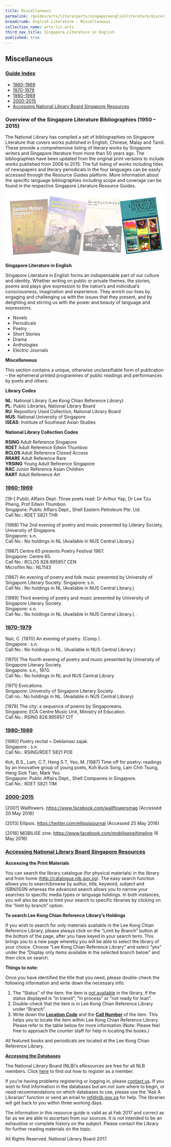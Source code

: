 ```yaml
---
title: Miscellaneous
permalink: /guides/arts/literaryarts/singaporeenglishliterature/miscellaneous
breadcrumb: English Literature - Miscellaneous
collection_name: arts-lit-arts
third_nav_title: Singapore Literature in English
published: true
---
```


## **Miscellaneous**

### <u>Guide Index</u>

* [1960-1969](#1960-1969)
* [1970-1979](#1970-1979)
* [1980-1989](#1980-1989)
* [2000-2015](#2000-2015)
* [Accessing National Library Board Singapore Resources](#10-accessing-national-library-board-singapore-resources)

### Overview of the Singapore Literature Bibliographies (1950 – 2015)

The National Library has compiled a set of bibliographies on Singapore Literature that covers works published in English, Chinese, Malay and Tamil. These provide a comprehensive listing of literary works by Singapore writers and Singapore literature from more than 50 years ago. The bibliographies have been updated from the original print versions to include works published from 2008 to 2015. The full listing of works including titles of newspapers and literary periodicals in the four languages can be easily accessed through the Resource Guides platform. More information about the specific language bibliographies including scope and coverage can be found in the respective Singapore Literature Resource Guides.

![English literature banner](/images/arts/literaryarts/singaporeenglishliterature/SGLitbibliobannerEL-5.jpg)

**Singapore Literature in English**

Singapore Literature in English forms an indispensable part of our culture and identity. Whether writing on public or private themes, the stories, poems and plays give expression to the nation’s and individual’s consciousness, imagination and experience. They enrich our lives by engaging and challenging us with the issues that they present, and by delighting and stirring us with the power and beauty of language and expressions.

* Novels
* Periodicals
* Poetry
* Short Stories
* Drama
* Anthologies
* Electric Journals

**Miscellaneous**

This section contains a unique, otherwise unclassifiable form of publication – the ephemeral printed programmes of public readings and performances by poets and others.

**Library Codes**

**NL**: National Library (Lee Kong Chian Reference Library)<br>
**PL**: Public Libraries, National Library Board<br>
**RU**: Repository Used Collection, National Library Board<br>
**NUS**: National University of Singapore<br>
**ISEAS**: Institute of Southeast Asian Studies

**National Library Collection Codes**

**RSING** Adult Reference Singapore<br>
**RDET** Adult Reference Edwin Thumboo<br>
**RCLOS** Adult Reference Closed Access<br>
**RRARE** Adult Reference Rare<br>
**YRSING** Young Adult Reference Singapore<br>
**RAC** Junior Reference Asian Children<br>
**RART** Adult Reference Art

### <u>1960-1969</u>

\[19–\] Public Affairs Dept. Three poets read: Dr Arthur Yap, Dr Lee Tzu Pheng, Prof Edwin Thumboo.<br>
Singapore: Public Affairs Dept., Shell Eastern Petroleum Pte. Ltd.<br>
Call No.: RDET S821 THR

\[1968\] The 2nd evening of poetry and music presented by Literary Society, University of Singapore.<br>
Singapore: s.n.<br>
Call No.: No holdings in NL (Available in NUS Central Library.)

\[1967\] Centre 65 presents Poetry Festival 1967.<br>
Singapore: Centre 65.<br>
Call No.: RCLOS 828.995957 CEN<br>
Microfilm No.: NL1143

\[1967\] An evening of poetry and folk music presented by University of Singapore Literary Society.
Singapore: s.n.<br>
Call No.: No holdings in NL (Available in NUS Central Library.)

\[1969\] Third evening of poetry and music presented by University of Singapore Literary Society.<br>
Singapore: s.n.<br>
Call No.: No holdings in NL (Available in NUS Central Library.) .

### <u>1970-1979</u>

Nair, C. \[1970\] An evening of poetry. (Comp.).<br>
Singapore : s.n.<br>
Call No.: No holdings in NL. (Available in NUS Central Library.)

\[1970\] The fourth evening of poetry and music presented by University of Singapore Literary Society.<br>
Singapore: s.n., 1970.<br>
Call No.: No holdings in NL and NUS Central Library.

\[1971\]  Evocations.<br>
Singapore: University of Singapore Literary Society.<br>
Call no.: No holdings in NL. (Available in NUS Central Library)

\[1978\] The city: a sequence of poems by Singaporeans.<br>
Singapore: ECA Centre Music Unit, Ministry of Education.<br>
Call No.: RSING 828.995957 CIT

### <u>1980-1989</u>

\[1980\] Poetry recital = Deklamasi sajak.<br>
Singapore : s.n.<br>
Call No.: RSING/RDET S821 POE

Koh, B.S., Lam, C.T, Heng S.T, Yeo, M. \[1987\] Time off for poetry: readings by an innovative group of young poets, Koh Buck Song, Lam Chih Tsung, Heng Siok Tian, Mark Yeo.<br>
Singapore: Public Affairs Dept., Shell Companies in Singapore.<br>
Call No.: RDET S821 TIM

### <u>2000-2015</u>

\[200?\] Wallfowers.
https://www.facebook.com/wallflowersmag (Accessed 20 May 2016)

\[2013\] Ellipsis.
https://twitter.com/ellipsisjournal (Accessed 25 May 2016)

\[2016\] MOBILISE zine.
https://www.facebook.com/mobilisesg/timeline (6 May 2016)

### <u>Accessing National Library Board Singapore Resources</u>

**Accessing the Print Materials**

You can search the library catalogue (for physical materials) in the library and from home (http://catalogue.nlb.gov.sg). The easy search function allows you to search/browse by author, title, keyword, subject and ISBN/ISSN whereas the advanced search allows you to narrow your searches to specific media types or language holdings. In both instances, you will also be able to limit your search to specific libraries by clicking on the “limit by branch” option.

**To search Lee Kong Chian Reference Library’s Holdings**

If you wish to search for only materials available in the Lee Kong Chian Reference Library, please always click on the “Limit by Branch” button at the bottom of the page, after you have keyed in your search term. This brings you to a new page whereby you will be able to select the library of your choice. Choose “Lee Kong Chian Reference Library” and select “yes” under the “Display only items available in the selected branch below” and then click on search.

**Things to note:**

Once you have identified the title that you need, please double-check the following information and write down the necessary info:

1. The “Status” of the item: the item is <u>not available</u> in the library, if the status displayed is “in transit”, “in process” or “not ready for loan”.
2. Double-check that the item is in Lee Kong Chian Reference Library under “Branch”.
3. Write down the <b><u>Location Code</u></b> and the <b><u>Call Number</u></b> of the item. This helps you to locate the item within Lee Kong Chian Reference Library. Please refer to the table below for more information (Note: Please feel free to approach the counter staff for help in locating the books.)

All featured books and periodicals are located at the Lee Kong Chian Reference Library.

<b><u>Accessing the Databases</u></b>

The National Library Board (NLB)’s eResources are free for all NLB members. Click [here](http://eresources.nlb.gov.sg/HowDoI.aspx) to find out how to register as a member.

If you’re having problems registering or logging in, please [contact us](/contact-us/). If you wish to find information in the databases but am not sure where to begin, or need recommendations on which databases to use, please use the “Ask A Librarian” function or send an email to ref@nlb.gov.sg for help. The librarian will get back to you within three working days.

The information in this resource guide is valid as at Feb 2017 and correct as far as we are able to ascertain from our sources. It is not intended to be an exhaustive or complete history on the subject. Please contact the Library for further reading materials on the topic.

All Rights Reserved. National Library Board 2017.